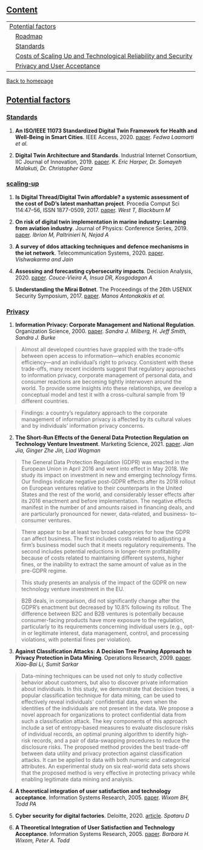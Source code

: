 ## [Content](#content)
<table>
<tr><td colspan="2"><a href="#potential-factors">Potential factors</a></td></tr>
<tr><td colspan="2">&emsp;<a href="#roadmap">Roadmap</a></td></tr>
<tr><td colspan="2">&emsp;<a href="#standards">Standards</a></td></tr>
<tr><td colspan="2">&emsp;<a href="#scaling-up">Costs of Scaling Up and Technological Reliability and Security</a></td></tr>
<tr><td colspan="2">&emsp;<a href="#privacy">Privacy and User Acceptance</a></td></tr>
</table>

[Back to homepage](../papers4dtor.md)

## [Potential factors](#content)


### [Standards](#content)
1. **An ISO/IEEE 11073 Standardized Digital Twin Framework for Health and Well-Being in Smart Cities**.  IEEE Access, 2020. [paper](https://ieeexplore.ieee.org/abstract/document/9108291). *Fedwa Laamarti et al.*

2. **Digital Twin Architecture and Standards**. Industrial Internet Consortium, IIC Journal of Innovation, 2019. [paper](https://www.iiconsortium.org/news/joi-articles/2019-November-JoI-Digital-Twin-Architecture-and-Standards.pdf). *K. Eric Harper, Dr. Somayeh Malakuti, Dr. Christopher Ganz*

### [scaling-up](#content)
1. **Is Digital Thread/Digital Twin affordable? a systemic assessment of the cost of DoD’s latest manhattan project**. Procedia Comput Sci 114:47–56, ISSN 1877-0509, 2017. [paper](https://doi.org/10.1016/j.procs.2017.09.003Get). *West T, Blackburn M* 

2. **On risk of digital twin implementation in marine industry: Learning from aviation industry**. Journal of Physics: Conference Series, 2019. [paper](http://dx.doi.org/10.1088/1742-6596/1357/1/012009). *Ibrion M, Paltrinieri N, Nejad A*

3. **A survey of ddos attacking techniques and defence mechanisms in the iot network**. Telecommunication Systems, 2020. [paper](https://link.springer.com/article/10.1007/s11235-019-00599-z). *Vishwakarma and Jain* 

4. **Assessing and forecasting cybersecurity impacts**. Decision Analysis, 2020. [paper](http://dx.doi.org/10.1287/deca.2020.0418). *Couce-Vieira A, Insua DR, Kosgodagan A*

5. **Understanding the Mirai Botnet**. The Proceedings of the 26th USENIX Security Symposium, 2017. [paper](https://www.usenix.org/conference/usenixsecurity17/technical-sessions/presentation/antonakakis). *Manos Antonakakis et al.*


### [Privacy](#content)
1. **Information Privacy: Corporate Management and National Regulation**. Organization Science, 2000. [paper](https://doi.org/10.1287/orsc.11.1.35.12567). *Sandra J. Milberg, H. Jeff Smith, Sandra J. Burke*

> Almost all developed countries have grappled with the trade-offs between open access to information—which enables economic efficiency—and an individual’s right to privacy. Consistent with these trade-offs, many recent incidents suggest that regulatory approaches to information privacy, corporate management of personal data, and consumer reactions are becoming tightly interwoven around the world. To provide some insights into these relationships, we develop a conceptual model and test it with a cross-cultural sample from 19 different countries.

> Findings: a country’s regulatory approach to the corporate management of information privacy is affected by its cultural values and by individuals’ information privacy concerns.

2. **The Short-Run Effects of the General Data Protection Regulation on Technology Venture Investment**. Marketing Science, 2021. [paper](https://doi.org/10.1287/mksc.2020.1271). *Jian Jia, Ginger Zhe Jin, Liad Wagman*

> The General Data Protection Regulation (GDPR) was enacted in the European Union in April 2016 and went into effect in May 2018. We study its impact on investment in new and emerging technology firms. Our findings indicate negative post-GDPR effects after its 2018 rollout on European ventures relative to their counterparts in the United States and the rest of the world, and considerably lesser effects after its 2016 enactment and before implementation. The negative effects manifest in the number of and amounts raised in financing deals, and are particularly pronounced for newer, data-related, and business- to-consumer ventures.

> There appear to be at least two broad categories for how the GDPR can affect business. The first includes costs related to adjusting a firm’s business model such that it meets regulatory requirements. The second includes potential reductions in longer-term profitability because of costs related to maintaining different systems, higher fines, or the inability to extract the same amount of value as in the pre-GDPR regime.

> This study presents an analysis of the impact of the GDPR on new technology venture investment in the EU.

> B2B deals, in comparison, did not significantly change after the GDPR’s enactment but decreased by 10.8% following its rollout. The difference between B2C and B2B ventures is potentially because consumer-facing products have more exposure to the regulation, particularly to its requirements concerning individual users (e.g., opt-in or legitimate interest, data management, control, and processing violations, with potential fines per violation).

3. **Against Classification Attacks: A Decision Tree Pruning Approach to Privacy Protection in Data Mining**. Operations Research, 2009. [paper](https://doi.org/10.1287/opre.1090.0702). *Xiao-Bai Li, Sumit Sarkar*

> Data-mining techniques can be used not only to study collective behavior about customers, but also to discover private information about individuals. In this study, we demonstrate that decision trees, a popular classification technique for data mining, can be used to effectively reveal individuals' confidential data, even when the identities of the individuals are not present in the data. We propose a novel approach for organizations to protect confidential data from such a classification attack. The key components of this approach include a set of entropy-based measures to evaluate disclosure risks of individual records, an optimal pruning algorithm to identify high-risk records, and a pair of data-swapping procedures to reduce the disclosure risks. The proposed method provides the best trade-off between data utility and privacy protection against classification attacks. It can be applied to data with both numeric and categorical attributes. An experimental study on six real-world data sets shows that the proposed method is very effective in protecting privacy while enabling legitimate data mining and analysis.

4. **A theoretical integration of user satisfaction and technology acceptance**. Information Systems Research, 2005. [paper](http://dx.doi.org/10.1287/isre.1050.0042). *Wixom BH, Todd PA*

5. **Cyber security for digital factories**. Deloitte, 2020. [article](https://www2.deloitte.com/content/dam/Deloitte/uk/Documents/risk/deloitte-uk-digital-factory-interactive.pdf). *Spataru D*

6. **A Theoretical Integration of User Satisfaction and Technology Acceptance**. Information Systems Research, 2005. [paper](https://doi.org/10.1287/isre.1050.0042). *Barbara H. Wixom, Peter A. Todd*